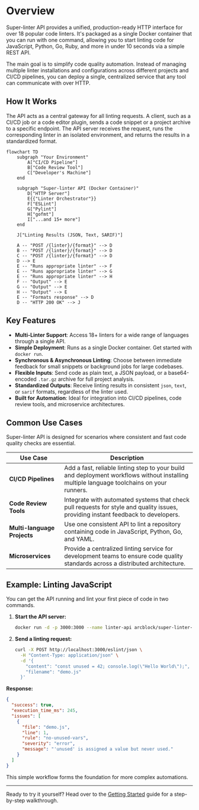 # Overview

Super-linter API provides a unified, production-ready HTTP interface for over 18 popular code linters. It's packaged as a single Docker container that you can run with one command, allowing you to start linting code for JavaScript, Python, Go, Ruby, and more in under 10 seconds via a simple REST API.

The main goal is to simplify code quality automation. Instead of managing multiple linter installations and configurations across different projects and CI/CD pipelines, you can deploy a single, centralized service that any tool can communicate with over HTTP.

## How It Works

The API acts as a central gateway for all linting requests. A client, such as a CI/CD job or a code editor plugin, sends a code snippet or a project archive to a specific endpoint. The API server receives the request, runs the corresponding linter in an isolated environment, and returns the results in a standardized format.

```mermaid
flowchart TD
    subgraph "Your Environment"
        A["CI/CD Pipeline"]
        B["Code Review Tool"]
        C["Developer's Machine"]
    end

    subgraph "Super-linter API (Docker Container)"
        D["HTTP Server"]
        E{{"Linter Orchestrator"}}
        F["ESLint"]
        G["Pylint"]
        H["gofmt"]
        I["...and 15+ more"]
    end

    J["Linting Results (JSON, Text, SARIF)"]

    A -- "POST /{linter}/{format}" --> D
    B -- "POST /{linter}/{format}" --> D
    C -- "POST /{linter}/{format}" --> D
    D --> E
    E -- "Runs appropriate linter" --> F
    E -- "Runs appropriate linter" --> G
    E -- "Runs appropriate linter" --> H
    F -- "Output" --> E
    G -- "Output" --> E
    H -- "Output" --> E
    E -- "Formats response" --> D
    D -- "HTTP 200 OK" --> J
```

## Key Features

- **Multi-Linter Support**: Access 18+ linters for a wide range of languages through a single API.
- **Simple Deployment**: Runs as a single Docker container. Get started with `docker run`.
- **Synchronous & Asynchronous Linting**: Choose between immediate feedback for small snippets or background jobs for large codebases.
- **Flexible Inputs**: Send code as plain text, a JSON payload, or a base64-encoded `.tar.gz` archive for full project analysis.
- **Standardized Outputs**: Receive linting results in consistent `json`, `text`, or `sarif` formats, regardless of the linter used.
- **Built for Automation**: Ideal for integration into CI/CD pipelines, code review tools, and microservice architectures.

## Common Use Cases

Super-linter API is designed for scenarios where consistent and fast code quality checks are essential.

| Use Case | Description |
|---|---|
| **CI/CD Pipelines** | Add a fast, reliable linting step to your build and deployment workflows without installing multiple language toolchains on your runners. |
| **Code Review Tools** | Integrate with automated systems that check pull requests for style and quality issues, providing instant feedback to developers. |
| **Multi-language Projects** | Use one consistent API to lint a repository containing code in JavaScript, Python, Go, and YAML. |
| **Microservices** | Provide a centralized linting service for development teams to ensure code quality standards across a distributed architecture. |

## Example: Linting JavaScript

You can get the API running and lint your first piece of code in two commands.

1.  **Start the API server:**

    ```bash
    docker run -d -p 3000:3000 --name linter-api arcblock/super-linter-api:latest
    ```

2.  **Send a linting request:**

    ```bash
    curl -X POST http://localhost:3000/eslint/json \
      -H "Content-Type: application/json" \
      -d '{
        "content": "const unused = 42; console.log(\"Hello World\");",
        "filename": "demo.js"
      }'
    ```

**Response:**

```json
{
  "success": true,
  "execution_time_ms": 245,
  "issues": [
    {
      "file": "demo.js",
      "line": 1,
      "rule": "no-unused-vars",
      "severity": "error",
      "message": "'unused' is assigned a value but never used."
    }
  ]
}
```

This simple workflow forms the foundation for more complex automations.

---

Ready to try it yourself? Head over to the [Getting Started](./getting-started.md) guide for a step-by-step walkthrough.